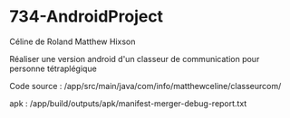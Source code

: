 734-AndroidProject
==================

Céline de Roland
Matthew Hixson

Réaliser une version android d'un classeur de communication pour personne tétraplégique

Code source : /app/src/main/java/com/info/matthewceline/classeurcom/

apk : /app/build/outputs/apk/manifest-merger-debug-report.txt
